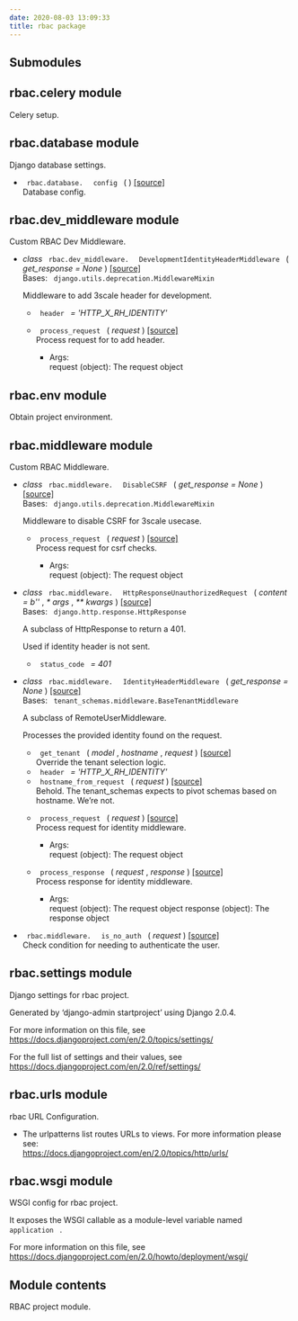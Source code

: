 ```yaml
---
date: 2020-08-03 13:09:33
title: rbac package
---
```

<div id="rbac-package" class="section">


<div id="submodules" class="section">

## Submodules

</div>

<div id="module-rbac.celery" class="section">

<span id="rbac-celery-module"> </span>

## rbac.celery module

Celery setup.

</div>

<div id="module-rbac.database" class="section">

<span id="rbac-database-module"> </span>

## rbac.database module

Django database settings.

  - `  rbac.database.  ` `  config  ` <span class="sig-paren"> ( </span>
    <span class="sig-paren"> ) </span> [<span class="viewcode-link">
    \[source\] </span>](../../_modules/rbac/database/#config)  
    Database config.

</div>

<div id="module-rbac.dev_middleware" class="section">

<span id="rbac-dev-middleware-module"> </span>

## rbac.dev\_middleware module

Custom RBAC Dev Middleware.

  - *class* `  rbac.dev_middleware.  ` ` 
    DevelopmentIdentityHeaderMiddleware  ` <span class="sig-paren"> (
    </span> *<span class="n"> get\_response </span> <span class="o"> =
    </span> <span class="default_value"> None </span>*
    <span class="sig-paren"> ) </span> [<span class="viewcode-link">
    \[source\]
    </span>](../../_modules/rbac/dev_middleware/#DevelopmentIdentityHeaderMiddleware)  
    Bases: `  django.utils.deprecation.MiddlewareMixin  `
    
    Middleware to add 3scale header for development.
    
      - `  header  ` *= 'HTTP\_X\_RH\_IDENTITY'*
    
    <!-- end list -->
    
      - `  process_request  ` <span class="sig-paren"> ( </span>
        *<span class="n"> request </span>* <span class="sig-paren"> )
        </span> [<span class="viewcode-link"> \[source\]
        </span>](../../_modules/rbac/dev_middleware/#DevelopmentIdentityHeaderMiddleware.process_request)  
        Process request for to add header.
        
          - Args:  
            request (object): The request object

</div>

<div id="module-rbac.env" class="section">

<span id="rbac-env-module"> </span>

## rbac.env module

Obtain project environment.

</div>

<div id="module-rbac.middleware" class="section">

<span id="rbac-middleware-module"> </span>

## rbac.middleware module

Custom RBAC Middleware.

  - *class* `  rbac.middleware.  ` `  DisableCSRF  `
    <span class="sig-paren"> ( </span> *<span class="n"> get\_response
    </span> <span class="o"> = </span> <span class="default_value"> None
    </span>* <span class="sig-paren"> ) </span>
    [<span class="viewcode-link"> \[source\]
    </span>](../../_modules/rbac/middleware/#DisableCSRF)  
    Bases: `  django.utils.deprecation.MiddlewareMixin  `
    
    Middleware to disable CSRF for 3scale usecase.
    
      - `  process_request  ` <span class="sig-paren"> ( </span>
        *<span class="n"> request </span>* <span class="sig-paren"> )
        </span> [<span class="viewcode-link"> \[source\]
        </span>](../../_modules/rbac/middleware/#DisableCSRF.process_request)  
        Process request for csrf checks.
        
          - Args:  
            request (object): The request object

<!-- end list -->

  - *class* `  rbac.middleware.  ` `  HttpResponseUnauthorizedRequest  `
    <span class="sig-paren"> ( </span> *<span class="n"> content </span>
    <span class="o"> = </span> <span class="default_value"> b'' </span>*
    , *<span class="o"> \* </span> <span class="n"> args </span>* ,
    *<span class="o"> \*\* </span> <span class="n"> kwargs </span>*
    <span class="sig-paren"> ) </span> [<span class="viewcode-link">
    \[source\]
    </span>](../../_modules/rbac/middleware/#HttpResponseUnauthorizedRequest)  
    Bases: `  django.http.response.HttpResponse  `
    
    A subclass of HttpResponse to return a 401.
    
    Used if identity header is not sent.
    
      - `  status_code  ` *= 401*

<!-- end list -->

  - *class* `  rbac.middleware.  ` `  IdentityHeaderMiddleware  `
    <span class="sig-paren"> ( </span> *<span class="n"> get\_response
    </span> <span class="o"> = </span> <span class="default_value"> None
    </span>* <span class="sig-paren"> ) </span>
    [<span class="viewcode-link"> \[source\]
    </span>](../../_modules/rbac/middleware/#IdentityHeaderMiddleware)  
    Bases: `  tenant_schemas.middleware.BaseTenantMiddleware  `
    
    A subclass of RemoteUserMiddleware.
    
    Processes the provided identity found on the request.
    
      - `  get_tenant  ` <span class="sig-paren"> ( </span>
        *<span class="n"> model </span>* , *<span class="n"> hostname
        </span>* , *<span class="n"> request </span>*
        <span class="sig-paren"> ) </span> [<span class="viewcode-link">
        \[source\]
        </span>](../../_modules/rbac/middleware/#IdentityHeaderMiddleware.get_tenant)  
        Override the tenant selection logic.
    
    <!-- end list -->
    
      - `  header  ` *= 'HTTP\_X\_RH\_IDENTITY'*
    
    <!-- end list -->
    
      - `  hostname_from_request  ` <span class="sig-paren"> ( </span>
        *<span class="n"> request </span>* <span class="sig-paren"> )
        </span> [<span class="viewcode-link"> \[source\]
        </span>](../../_modules/rbac/middleware/#IdentityHeaderMiddleware.hostname_from_request)  
        Behold. The tenant\_schemas expects to pivot schemas based on
        hostname. We’re not.
    
    <!-- end list -->
    
      - `  process_request  ` <span class="sig-paren"> ( </span>
        *<span class="n"> request </span>* <span class="sig-paren"> )
        </span> [<span class="viewcode-link"> \[source\]
        </span>](../../_modules/rbac/middleware/#IdentityHeaderMiddleware.process_request)  
        Process request for identity middleware.
        
          - Args:  
            request (object): The request object
    
    <!-- end list -->
    
      - `  process_response  ` <span class="sig-paren"> ( </span>
        *<span class="n"> request </span>* , *<span class="n"> response
        </span>* <span class="sig-paren"> ) </span>
        [<span class="viewcode-link"> \[source\]
        </span>](../../_modules/rbac/middleware/#IdentityHeaderMiddleware.process_response)  
        Process response for identity middleware.
        
          - Args:  
            request (object): The request object response (object): The
            response object

<!-- end list -->

  - `  rbac.middleware.  ` `  is_no_auth  ` <span class="sig-paren"> (
    </span> *<span class="n"> request </span>* <span class="sig-paren">
    ) </span> [<span class="viewcode-link"> \[source\]
    </span>](../../_modules/rbac/middleware/#is_no_auth)  
    Check condition for needing to authenticate the user.

</div>

<div id="module-rbac.settings" class="section">

<span id="rbac-settings-module"> </span>

## rbac.settings module

Django settings for rbac project.

Generated by ‘django-admin startproject’ using Django 2.0.4.

For more information on this file, see
<https://docs.djangoproject.com/en/2.0/topics/settings/>

For the full list of settings and their values, see
<https://docs.djangoproject.com/en/2.0/ref/settings/>

</div>

<div id="module-rbac.urls" class="section">

<span id="rbac-urls-module"> </span>

## rbac.urls module

rbac URL Configuration.

  - The urlpatterns list routes URLs to views. For more information
    please see:  
    <https://docs.djangoproject.com/en/2.0/topics/http/urls/>

</div>

<div id="module-rbac.wsgi" class="section">

<span id="rbac-wsgi-module"> </span>

## rbac.wsgi module

WSGI config for rbac project.

It exposes the WSGI callable as a module-level variable named ` 
application  ` .

For more information on this file, see
<https://docs.djangoproject.com/en/2.0/howto/deployment/wsgi/>

</div>

<div id="module-rbac" class="section">

<span id="module-contents"> </span>

## Module contents

RBAC project module.

</div>

</div>